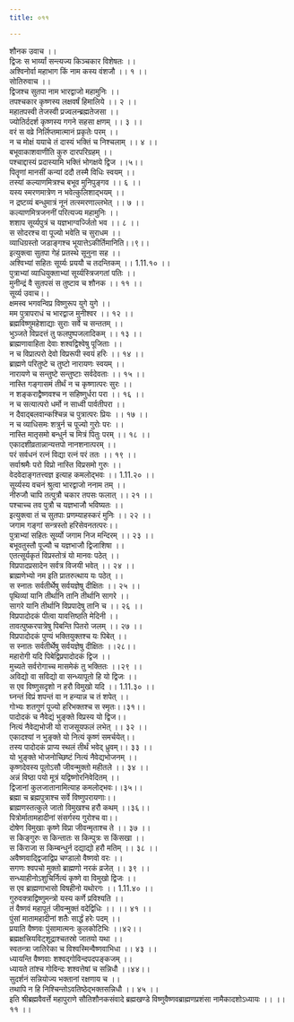 ```yaml
---
title: ०११

---
```

शौनक उवाच ।।  
द्विजः स भार्य्यां सन्त्यज्य किञ्चकार विशेषतः ।।  
अश्विनोर्वा महाभाग किं नाम कस्य वंशजौ ।। १ ।।  
सोतिरुवाच ।।  
द्विजश्च सुतपा नाम भारद्वाजो महामुनिः ।।  
तपश्चकार कृष्णस्य लक्षवर्षं हिमालिये ।। २ ।।  
महातपस्वी तेजस्वी प्रज्वलन्ब्रह्मतेजसा ।।  
ज्योतिर्ददर्श कृष्णस्य गगने सहसा क्षणम् ।। ३ ।।  
वरं स वव्रे निर्लिप्तमात्मानं प्रकृतेः परम् ।।  
न च मोक्षं ययाचे तं दास्यं भक्तिं च निश्चलाम् ।। ४ ।।  
बभूवाकाशवाणीति कुरु दारपरिग्रहम् ।।  
पश्चाद्दास्यं प्रदास्यामि भक्तिं भोगक्षये द्विज ।।५।।  
पितॄणां मानसीं कन्यां ददौ तस्मै विधिः स्वयम् ।।  
तस्यां कल्याणमित्रश्च बभूव मुनिपुङ्गव ।। ६ ।।  
यस्य स्मरणमात्रेण न भवेत्कुलिशाद्भयम् ।।  
न द्रष्टव्यं बन्धुमात्रं नूनं तत्स्मरणाल्लभेत् ।। ७ ।।  
कल्याणमित्रजननीं परित्यज्य महामुनिः ।।  
शशाप सूर्य्यपुत्रं च यज्ञभाग्वर्ज्जितो भव ।। ८ ।।  
स सोदरश्च वा पूज्यो भवेति च सुराधम ।।  
व्याधिग्रस्तो जडाङ्गश्च भूयात्तेऽकीर्तिमानिति।।९।।  
इत्युक्त्वा सुतपा गेहं प्रतस्थे सूनुना सह ।।  
अश्विभ्यां सहितः सूर्य्यः प्रययौ च तदन्तिकम् ।। 1.11.१० ।।  
पुत्राभ्यां व्याधियुक्ताभ्यां सूर्य्यस्त्रिजगतां पतिः ।।  
मुनीन्द्रं वै सुतपसं स तुष्टाव च शौनक ।। ११ ।।  
सूर्य्य उवाच।।  
क्षमस्व भगवन्विप्र विष्णुरूप युगे युगे ।।  
मम पुत्रापराधं च भारद्वाज मुनीश्वर ।। १२ ।।  
ब्रह्मविष्णुमहेशाद्याः सुराः सर्वे च सन्ततम् ।।  
भुञ्जते विप्रदत्तं तु फलपुष्पजलादिकम् ।। १३ ।।  
ब्राह्मणावाहिता देवाः शश्वद्विश्वेषु पूजिताः ।।  
न च विप्रात्परो देवो विप्ररूपी स्वयं हरिः ।। १४ ।।  
ब्राह्मणे परितुष्टे च तुष्टो नारायणः स्वयम् ।।  
नारायणे च सन्तुष्टे सन्तुष्टाः सर्वदेवताः ।। १५ ।।  
नास्ति गङ्गासमं तीर्थं न च कृष्णात्परः सुरः ।।  
न शङ्कराद्वैष्णवश्च न सहिष्णुर्धरा परा ।। १६ ।।  
न च सत्यात्परो धर्मो न साध्वी पार्वतीपरा ।।  
न दैवाद्बलवान्कश्चिन्न च पुत्रात्परः प्रियः ।। १७ ।।  
न च व्याधिसमः शत्रुर्न च पूज्यो गुरोः परः ।।  
नास्ति मातृसमो बन्धुर्न च मित्रं पितुः परम् ।। १८ ।।  
एकादशीव्रतान्नान्यत्तपो नानशनात्परम् ।।  
परं सर्वधनं रत्नं विद्या रत्नं परं ततः ।। १९ ।।  
सर्वाश्रमैः परो विप्रो नास्ति विप्रसमो गुरुः ।।  
वेदवेदाङ्गतत्त्वज्ञ इत्याह कमलोद्भवः ।। 1.11.२० ।।  
सूर्य्यस्य वचनं श्रुत्वा भारद्वाजो ननाम तम् ।।  
नीरुजौ चापि तत्पुत्रौ चकार तपसः फलात् ।। २१ ।।  
पश्चाच्च तव पुत्रौ च यज्ञभाजौ भविष्यतः ।।  
इत्युक्त्वा तं च सुतपाः प्रणम्याहस्करं मुनिः ।। २२ ।।  
जगाम गङ्गां सन्त्रस्तो हरिसेवनतत्परः।।  
पुत्राभ्यां सहितः सूर्य्यो जगाम निज मन्दिरम् ।। २३ ।।  
बभूवतुस्तौ पूज्यौ च यज्ञभाजौ द्विजाशिषा ।।  
एतत्सूर्यकृतं विप्रस्तोत्रं यो मानवः पठेत् ।।  
विप्रपादप्रसादेन सर्वत्र विजयी भवेत् ।। २४ ।।  
ब्राह्मणेभ्यो नम इति प्रातरुत्थाय यः पठेत् ।।  
स स्नातः सर्वतीर्थेषु सर्वयज्ञेषु दीक्षितः ।। २५ ।।  
पृथिव्यां यानि तीर्थानि तानि तीर्थानि सागरे ।।  
सागरे यानि तीर्थानि विप्रपादेषु तानि च ।। २६ ।।  
विप्रपादोदकं पीत्वा यावत्तिष्ठति मेदिनी ।।  
तावत्पुष्करपात्रेषु पिबन्ति पितरो जलम् ।। २७ ।।  
विप्रपादोदकं पुण्यं भक्तियुक्तश्च यः पिबेत् ।।  
स स्नातः सर्वतीर्थेषु सर्वयज्ञेषु दीक्षितः ।।२८।।  
महारोगी यदि पिबेद्विप्रपादोदकं द्विज ।।  
मुच्यते सर्वरोगाच्च मासमेकं तु भक्तितः ।।२९ ।।  
अविद्यो वा सविद्यो वा सन्ध्यापूतो हि यो द्विजः ।।  
स एव विष्णुसदृशो न हरौ विमुखो यदि ।। 1.11.३० ।।  
घ्नन्तं विप्रं शपन्तं वा न हन्यान्न च तं शपेत् ।।  
गोभ्यः शतगुणं पूज्यो हरिभक्तश्च स स्मृतः।।३१।।  
पादोदकं च नैवेद्यं भुङ्क्ते विप्रस्य यो द्विज।।  
नित्यं नैवेद्यभोजी यो राजसूयफलं लभेत् ।। ३२ ।।  
एकादश्यां न भुङ्क्ते यो नित्यं कृष्णं समर्चयेत्।।  
तस्य पादोदकं प्राप्य स्थलं तीर्थं भवेद् ध्रुवम्।। ३३ ।।  
यो भुङ्क्ते भोजनोच्छिष्टं नित्यं नैवेद्यभोजनम् ।।  
कृष्णदेवस्य पूतोऽसौ जीवन्मुक्तो महीतले ।। ३४ ।।  
अन्नं विष्ठा पयो मूत्रं यद्विष्णोरनिवेदितम् ।।  
द्विजानां कुलजातानामित्याह कमलोद्भवः।।३५।।  
ब्रह्मा च ब्रह्मपुत्राश्च सर्वे विष्णुपरायणाः।।  
ब्राह्मणस्तत्कुले जातो विमुखश्च हरौ कथम् ।।३६।।  
पित्रोर्मातामहादीनां संसर्गस्य गुरोश्च वा।।  
दोषेण विमुखाः कृष्णे विप्रा जीवन्मृताश्च ते ।। ३७ ।।  
स किङ्गुरुः स किन्तातः स किम्पुत्रः स किंसखा ।।  
स किंराजा स किम्बन्धुर्न दद्याद्यो हरौ मतिम् ।। ३८ ।।  
अवैष्णवाद्द्विजाद्विप्र चण्डालो वैष्णवो वरः ।।  
सगणः श्वपचो मुक्तो ब्राह्मणो नरकं व्रजेत् ।। ३९ ।।  
सन्ध्याहीनोऽशुचिर्नित्यं कृष्णे वा विमुखो द्विजः ।।  
स एव ब्राह्मणाभासो विषहीनो यथोरगः ।। 1.11.४० ।।  
गुरुवक्त्राद्विष्णुमन्त्रो यस्य कर्णे प्रविश्यति ।।  
तं वैष्णवं महापूतं जीवन्मुक्तं वदेद्विधिः ।। ।। ४१ ।।  
पुंसां मातामहादीनां शतैः सार्द्धं हरेः पदम् ।।  
प्रयाति वैष्णवः पुंसामात्मनः कुलकोटिभिः ।।४२।।  
ब्रह्मक्षत्त्रियविट्शूद्राश्चतस्रो जातयो यथा ।।  
स्वतन्त्रा जातिरेका च विश्वस्मिन्वैष्णवाभिधा ।। ४३ ।।  
ध्यायन्ति वैष्णवाः शश्वद्गोविन्दपदपङ्कजम् ।।  
ध्यायते तांश्च गोविन्दः शश्वत्तेषां च सन्निधौ ।।४४।।  
सुदर्शनं सन्नियोज्य भक्तानां रक्षणाय च ।।  
तथापि न हि निश्चिन्तोऽवतिष्ठेद्भक्तसन्निधौ ।। ४५ ।।  
इति श्रीब्रह्मवैवर्त्ते महापुराणे सौतिशौनकसंवादे ब्रह्मखण्डे विष्णुवैष्णवब्राह्मणप्रशंसा नामैकादशोऽध्यायः ।। ।। ११ ।।